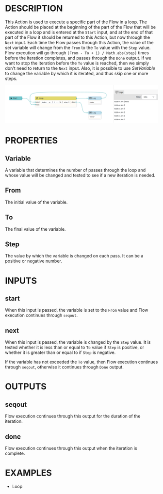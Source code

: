 # DESCRIPTION

This Action is used to execute a specific part of the Flow in a loop. The Action should be placed at the beginning of the part of the Flow that will be executed in a loop and is entered at the `Start` input, and at the end of that part of the Flow it should be returned to this Action, but now through the `Next` input.
Each time the Flow passes through this Action, the value of the set variable will change from the `From` to the `To` value with the `Step` value.
Flow execution will go through `(From - To + 1) / Math.abs(step)` times before the iteration completes, and passes through the `Done` output.
If we want to stop the iteration before the `To` value is reached, then we simply don't need to return to the `Next` input. Also, it is possible to use _SetVariable_ to change the variable by which it is iterated, and thus skip one or more steps.

![Alt text](../images/loop.png)

# PROPERTIES

## Variable

A variable that determines the number of passes through the loop and whose value will be changed and tested to see if a new iteration is needed.

## From

The initial value of the variable.

## To

The final value of the variable.

## Step

The value by which the variable is changed on each pass. It can be a positive or negative number.

# INPUTS

## start

When this input is passed, the variable is set to the `From` value and Flow execution continues through `seqout`.

## next

When this input is passed, the variable is changed by the `Step` value. It is tested whether it is less than or equal to `To` value if `Step` is positive, or whether it is greater than or equal to if `Step` is negative.

If the variable has not exceeded the `To` value, then Flow execution continues through `seqout`, otherwise it continues through `Done` output.

# OUTPUTS

## seqout

Flow execution continues through this output for the duration of the iteration.

## done

Flow execution continues through this output when the iteration is complete.

# EXAMPLES

-   Loop
